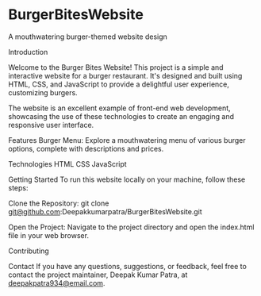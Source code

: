 # BurgerBitesWebsite
A mouthwatering burger-themed website design 

Introduction

Welcome to the Burger Bites Website! This project is a simple and interactive website for a burger restaurant. It's designed and built using HTML, CSS, and JavaScript to provide a delightful user experience, customizing burgers.

The website is an excellent example of front-end web development, showcasing the use of these technologies to create an engaging and responsive user interface.

Features
Burger Menu: Explore a mouthwatering menu of various burger options, complete with descriptions and prices.

Technologies
HTML
CSS
JavaScript

Getting Started
To run this website locally on your machine, follow these steps:

Clone the Repository:
git clone git@github.com:Deepakkumarpatra/BurgerBitesWebsite.git

Open the Project:
Navigate to the project directory and open the index.html file in your web browser.


Contributing

Contact
If you have any questions, suggestions, or feedback, feel free to contact the project maintainer, Deepak Kumar Patra, at deepakpatra934@email.com.
